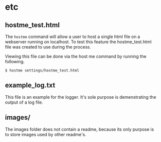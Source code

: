 # etc

## hostme_test.html
The `hostme` command will allow a user to host a single html file on a webserver running on localhost. To test this feature the hostme_test.html file was created to use during the process.

Viewing this file can be done via the host me command by running the following.

```
$ hostme settings/hostme_test.html
```

## example_log.txt
This file is an example for the logger. It's sole purpose is demenstrating the output of a log file.

## images/
The images folder does not contain a readme, because its only purpose is to store images used by other readme's. 